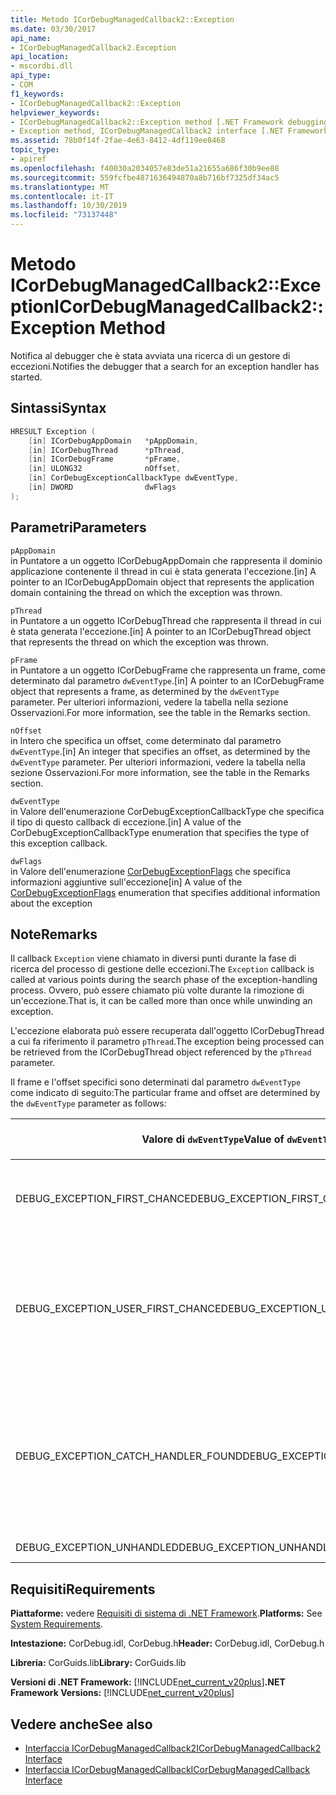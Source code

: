 ```yaml
---
title: Metodo ICorDebugManagedCallback2::Exception
ms.date: 03/30/2017
api_name:
- ICorDebugManagedCallback2.Exception
api_location:
- mscordbi.dll
api_type:
- COM
f1_keywords:
- ICorDebugManagedCallback2::Exception
helpviewer_keywords:
- ICorDebugManagedCallback2::Exception method [.NET Framework debugging]
- Exception method, ICorDebugManagedCallback2 interface [.NET Framework debugging]
ms.assetid: 78b0f14f-2fae-4e63-8412-4df119ee8468
topic_type:
- apiref
ms.openlocfilehash: f40030a2034057e83de51a21655a686f30b9ee88
ms.sourcegitcommit: 559fcfbe4871636494870a8b716bf7325df34ac5
ms.translationtype: MT
ms.contentlocale: it-IT
ms.lasthandoff: 10/30/2019
ms.locfileid: "73137448"
---
```

# <a name="icordebugmanagedcallback2exception-method"></a><span data-ttu-id="aa1a1-102">Metodo ICorDebugManagedCallback2::Exception</span><span class="sxs-lookup"><span data-stu-id="aa1a1-102">ICorDebugManagedCallback2::Exception Method</span></span>
<span data-ttu-id="aa1a1-103">Notifica al debugger che è stata avviata una ricerca di un gestore di eccezioni.</span><span class="sxs-lookup"><span data-stu-id="aa1a1-103">Notifies the debugger that a search for an exception handler has started.</span></span>  
  
## <a name="syntax"></a><span data-ttu-id="aa1a1-104">Sintassi</span><span class="sxs-lookup"><span data-stu-id="aa1a1-104">Syntax</span></span>  
  
```cpp  
HRESULT Exception (  
    [in] ICorDebugAppDomain   *pAppDomain,  
    [in] ICorDebugThread      *pThread,  
    [in] ICorDebugFrame       *pFrame,  
    [in] ULONG32              nOffset,  
    [in] CorDebugExceptionCallbackType dwEventType,  
    [in] DWORD                dwFlags  
);  
```  
  
## <a name="parameters"></a><span data-ttu-id="aa1a1-105">Parametri</span><span class="sxs-lookup"><span data-stu-id="aa1a1-105">Parameters</span></span>  
 `pAppDomain`  
 <span data-ttu-id="aa1a1-106">in Puntatore a un oggetto ICorDebugAppDomain che rappresenta il dominio applicazione contenente il thread in cui è stata generata l'eccezione.</span><span class="sxs-lookup"><span data-stu-id="aa1a1-106">[in] A pointer to an ICorDebugAppDomain object that represents the application domain containing the thread on which the exception was thrown.</span></span>  
  
 `pThread`  
 <span data-ttu-id="aa1a1-107">in Puntatore a un oggetto ICorDebugThread che rappresenta il thread in cui è stata generata l'eccezione.</span><span class="sxs-lookup"><span data-stu-id="aa1a1-107">[in] A pointer to an ICorDebugThread object that represents the thread on which the exception was thrown.</span></span>  
  
 `pFrame`  
 <span data-ttu-id="aa1a1-108">in Puntatore a un oggetto ICorDebugFrame che rappresenta un frame, come determinato dal parametro `dwEventType`.</span><span class="sxs-lookup"><span data-stu-id="aa1a1-108">[in] A pointer to an ICorDebugFrame object that represents a frame, as determined by the `dwEventType` parameter.</span></span> <span data-ttu-id="aa1a1-109">Per ulteriori informazioni, vedere la tabella nella sezione Osservazioni.</span><span class="sxs-lookup"><span data-stu-id="aa1a1-109">For more information, see the table in the Remarks section.</span></span>  
  
 `nOffset`  
 <span data-ttu-id="aa1a1-110">in Intero che specifica un offset, come determinato dal parametro `dwEventType`.</span><span class="sxs-lookup"><span data-stu-id="aa1a1-110">[in] An integer that specifies an offset, as determined by the `dwEventType` parameter.</span></span> <span data-ttu-id="aa1a1-111">Per ulteriori informazioni, vedere la tabella nella sezione Osservazioni.</span><span class="sxs-lookup"><span data-stu-id="aa1a1-111">For more information, see the table in the Remarks section.</span></span>  
  
 `dwEventType`  
 <span data-ttu-id="aa1a1-112">in Valore dell'enumerazione CorDebugExceptionCallbackType che specifica il tipo di questo callback di eccezione.</span><span class="sxs-lookup"><span data-stu-id="aa1a1-112">[in] A value of the CorDebugExceptionCallbackType enumeration that specifies the type of this exception callback.</span></span>  
  
 `dwFlags`  
 <span data-ttu-id="aa1a1-113">in Valore dell'enumerazione [CorDebugExceptionFlags](../../../../docs/framework/unmanaged-api/debugging/cordebugexceptionflags-enumeration.md) che specifica informazioni aggiuntive sull'eccezione</span><span class="sxs-lookup"><span data-stu-id="aa1a1-113">[in] A value of the [CorDebugExceptionFlags](../../../../docs/framework/unmanaged-api/debugging/cordebugexceptionflags-enumeration.md) enumeration that specifies additional information about the exception</span></span>  
  
## <a name="remarks"></a><span data-ttu-id="aa1a1-114">Note</span><span class="sxs-lookup"><span data-stu-id="aa1a1-114">Remarks</span></span>  
 <span data-ttu-id="aa1a1-115">Il callback `Exception` viene chiamato in diversi punti durante la fase di ricerca del processo di gestione delle eccezioni.</span><span class="sxs-lookup"><span data-stu-id="aa1a1-115">The `Exception` callback is called at various points during the search phase of the exception-handling process.</span></span> <span data-ttu-id="aa1a1-116">Ovvero, può essere chiamato più volte durante la rimozione di un'eccezione.</span><span class="sxs-lookup"><span data-stu-id="aa1a1-116">That is, it can be called more than once while unwinding an exception.</span></span>  
  
 <span data-ttu-id="aa1a1-117">L'eccezione elaborata può essere recuperata dall'oggetto ICorDebugThread a cui fa riferimento il parametro `pThread`.</span><span class="sxs-lookup"><span data-stu-id="aa1a1-117">The exception being processed can be retrieved from the ICorDebugThread object referenced by the `pThread` parameter.</span></span>  
  
 <span data-ttu-id="aa1a1-118">Il frame e l'offset specifici sono determinati dal parametro `dwEventType` come indicato di seguito:</span><span class="sxs-lookup"><span data-stu-id="aa1a1-118">The particular frame and offset are determined by the `dwEventType` parameter as follows:</span></span>  
  
|<span data-ttu-id="aa1a1-119">Valore di `dwEventType`</span><span class="sxs-lookup"><span data-stu-id="aa1a1-119">Value of `dwEventType`</span></span>|<span data-ttu-id="aa1a1-120">Valore di `pFrame`</span><span class="sxs-lookup"><span data-stu-id="aa1a1-120">Value of `pFrame`</span></span>|<span data-ttu-id="aa1a1-121">Valore di `nOffset`</span><span class="sxs-lookup"><span data-stu-id="aa1a1-121">Value of `nOffset`</span></span>|  
|----------------------------|-----------------------|------------------------|  
|<span data-ttu-id="aa1a1-122">DEBUG_EXCEPTION_FIRST_CHANCE</span><span class="sxs-lookup"><span data-stu-id="aa1a1-122">DEBUG_EXCEPTION_FIRST_CHANCE</span></span>|<span data-ttu-id="aa1a1-123">Frame che ha generato l'eccezione.</span><span class="sxs-lookup"><span data-stu-id="aa1a1-123">The frame that threw the exception.</span></span>|<span data-ttu-id="aa1a1-124">Puntatore all'istruzione nel frame.</span><span class="sxs-lookup"><span data-stu-id="aa1a1-124">The instruction pointer in the frame.</span></span>|  
|<span data-ttu-id="aa1a1-125">DEBUG_EXCEPTION_USER_FIRST_CHANCE</span><span class="sxs-lookup"><span data-stu-id="aa1a1-125">DEBUG_EXCEPTION_USER_FIRST_CHANCE</span></span>|<span data-ttu-id="aa1a1-126">Frame del codice utente più vicino al punto dell'eccezione generata.</span><span class="sxs-lookup"><span data-stu-id="aa1a1-126">The user-code frame closest to the point of the thrown exception.</span></span>|<span data-ttu-id="aa1a1-127">Puntatore all'istruzione nel frame.</span><span class="sxs-lookup"><span data-stu-id="aa1a1-127">The instruction pointer in the frame.</span></span>|  
|<span data-ttu-id="aa1a1-128">DEBUG_EXCEPTION_CATCH_HANDLER_FOUND</span><span class="sxs-lookup"><span data-stu-id="aa1a1-128">DEBUG_EXCEPTION_CATCH_HANDLER_FOUND</span></span>|<span data-ttu-id="aa1a1-129">Frame che contiene il gestore catch.</span><span class="sxs-lookup"><span data-stu-id="aa1a1-129">The frame that contains the catch handler.</span></span>|<span data-ttu-id="aa1a1-130">Offset MSIL (Microsoft Intermediate Language) dell'inizio del gestore catch.</span><span class="sxs-lookup"><span data-stu-id="aa1a1-130">The Microsoft intermediate language (MSIL) offset of the beginning of the catch handler.</span></span>|  
|<span data-ttu-id="aa1a1-131">DEBUG_EXCEPTION_UNHANDLED</span><span class="sxs-lookup"><span data-stu-id="aa1a1-131">DEBUG_EXCEPTION_UNHANDLED</span></span>|<span data-ttu-id="aa1a1-132">NULL</span><span class="sxs-lookup"><span data-stu-id="aa1a1-132">NULL</span></span>|<span data-ttu-id="aa1a1-133">Non definito.</span><span class="sxs-lookup"><span data-stu-id="aa1a1-133">Undefined.</span></span>|  
  
## <a name="requirements"></a><span data-ttu-id="aa1a1-134">Requisiti</span><span class="sxs-lookup"><span data-stu-id="aa1a1-134">Requirements</span></span>  
 <span data-ttu-id="aa1a1-135">**Piattaforme:** vedere [Requisiti di sistema di .NET Framework](../../../../docs/framework/get-started/system-requirements.md).</span><span class="sxs-lookup"><span data-stu-id="aa1a1-135">**Platforms:** See [System Requirements](../../../../docs/framework/get-started/system-requirements.md).</span></span>  
  
 <span data-ttu-id="aa1a1-136">**Intestazione:** CorDebug.idl, CorDebug.h</span><span class="sxs-lookup"><span data-stu-id="aa1a1-136">**Header:** CorDebug.idl, CorDebug.h</span></span>  
  
 <span data-ttu-id="aa1a1-137">**Libreria:** CorGuids.lib</span><span class="sxs-lookup"><span data-stu-id="aa1a1-137">**Library:** CorGuids.lib</span></span>  
  
 <span data-ttu-id="aa1a1-138">**Versioni di .NET Framework:** [!INCLUDE[net_current_v20plus](../../../../includes/net-current-v20plus-md.md)]</span><span class="sxs-lookup"><span data-stu-id="aa1a1-138">**.NET Framework Versions:** [!INCLUDE[net_current_v20plus](../../../../includes/net-current-v20plus-md.md)]</span></span>  
  
## <a name="see-also"></a><span data-ttu-id="aa1a1-139">Vedere anche</span><span class="sxs-lookup"><span data-stu-id="aa1a1-139">See also</span></span>

- [<span data-ttu-id="aa1a1-140">Interfaccia ICorDebugManagedCallback2</span><span class="sxs-lookup"><span data-stu-id="aa1a1-140">ICorDebugManagedCallback2 Interface</span></span>](../../../../docs/framework/unmanaged-api/debugging/icordebugmanagedcallback2-interface.md)
- [<span data-ttu-id="aa1a1-141">Interfaccia ICorDebugManagedCallback</span><span class="sxs-lookup"><span data-stu-id="aa1a1-141">ICorDebugManagedCallback Interface</span></span>](../../../../docs/framework/unmanaged-api/debugging/icordebugmanagedcallback-interface.md)
